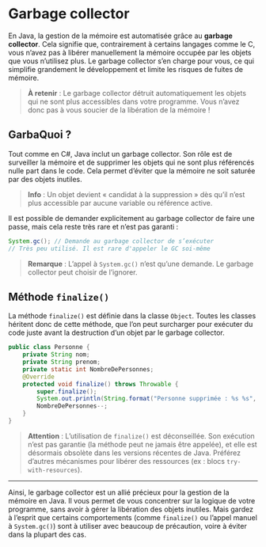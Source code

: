 # Garbage collector

En Java, la gestion de la mémoire est automatisée grâce au **garbage collector**. Cela signifie que, contrairement à certains langages comme le C, vous n’avez pas à libérer manuellement la mémoire occupée par les objets que vous n’utilisez plus. Le garbage collector s’en charge pour vous, ce qui simplifie grandement le développement et limite les risques de fuites de mémoire.

> **À retenir** : Le garbage collector détruit automatiquement les objets qui ne sont plus accessibles dans votre programme. Vous n’avez donc pas à vous soucier de la libération de la mémoire !

## GarbaQuoi ?

Tout comme en C#, Java inclut un garbage collector. Son rôle est de surveiller la mémoire et de supprimer les objets qui ne sont plus référencés nulle part dans le code. Cela permet d’éviter que la mémoire ne soit saturée par des objets inutiles.

> **Info** : Un objet devient « candidat à la suppression » dès qu’il n’est plus accessible par aucune variable ou référence active.

Il est possible de demander explicitement au garbage collector de faire une passe, mais cela reste très rare et n’est pas garanti :

```java
System.gc(); // Demande au garbage collector de s’exécuter
// Très peu utilisé. Il est rare d'appeler le GC soi-même
```

> **Remarque** : L’appel à `System.gc()` n’est qu’une demande. Le garbage collector peut choisir de l’ignorer.

## Méthode `finalize()`

La méthode `finalize()` est définie dans la classe `Object`. Toutes les classes héritent donc de cette méthode, que l’on peut surcharger pour exécuter du code juste avant la destruction d’un objet par le garbage collector.

```java
public class Personne {
    private String nom;
    private String prenom;
    private static int NombreDePersonnes;
    @Override
    protected void finalize() throws Throwable {
        super.finalize();
        System.out.println(String.format("Personne supprimée : %s %s", this.nom, this.prenom));
        NombreDePersonnes--;
    }
}
```

> **Attention** : L’utilisation de `finalize()` est déconseillée. Son exécution n’est pas garantie (la méthode peut ne jamais être appelée), et elle est désormais obsolète dans les versions récentes de Java. Préférez d’autres mécanismes pour libérer des ressources (ex : blocs `try-with-resources`).

---

Ainsi, le garbage collector est un allié précieux pour la gestion de la mémoire en Java. Il vous permet de vous concentrer sur la logique de votre programme, sans avoir à gérer la libération des objets inutiles. Mais gardez à l’esprit que certains comportements (comme `finalize()` ou l’appel manuel à `System.gc()`) sont à utiliser avec beaucoup de précaution, voire à éviter dans la plupart des cas.
